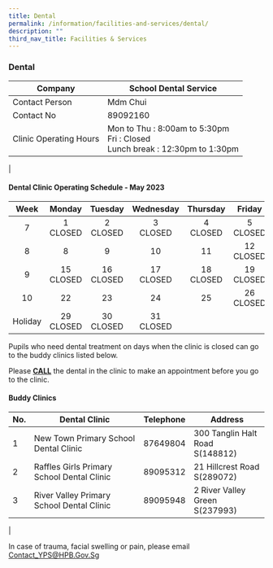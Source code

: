 ```yaml
---
title: Dental
permalink: /information/facilities-and-services/dental/
description: ""
third_nav_title: Facilities & Services
---
```

### **Dental**

| Company | School Dental Service |
|---|---|
| Contact Person | Mdm Chui |
| Contact No | 89092160 |
| Clinic Operating Hours  | Mon to Thu : 8:00am to 5:30pm<br>Fri : Closed <br>Lunch break : 12:30pm to 1:30pm|
|

#### **Dental Clinic Operating Schedule - May 2023**

| <center>Week</center> | <center>Monday</center>| <center>Tuesday</center> | <center>Wednesday</center> | <center>Thursday</center> | <center>Friday</center> |
|:---:|---|---|---|---|---|
| <center> 7</center>|<center>1<br>CLOSED</center> | <center>2<br>CLOSED</center> | <center>3<br>CLOSED</center> |<center>4<br>CLOSED</center>  |<center>5<br>CLOSED</center>| 
| <center>8</center> | <center>8<br></center>  | <center>9<br></center>  | <center>10<br></center> | <center>11<br></center> | <center>12<br>CLOSED</center>  |
| <center> 9</center> |  <center>15<br>CLOSED</center> | <center> 16<br>CLOSED</center> | <center> 17<br>CLOSED</center> |  <center> 18<br>CLOSED</center> | <center> 19<br>CLOSED</center> |
| <center> 10</center>|  <center>22<br></center> | <center>23 <br></center> | <center>24 <br></center>|<center>25 <br></center> |<center>26 <br>CLOSED</center>|
| <center> Holiday</center> |  <center>29<br>CLOSED</center> | <center> 30<br>CLOSED</center> | <center> 31<br>CLOSED</center> |  <center> </center> | <center></center>  |
	
Pupils who need dental treatment on days when the clinic is closed can go to the buddy clinics listed below.

Please <b><u>CALL</u></b> the dental in the clinic to make an appointment before you go to the clinic.

#### **Buddy Clinics**

| No. | Dental Clinic | Telephone | Address |
|---|---|:---:|---|
| 1 | New Town Primary School Dental Clinic |  87649804 | 300 Tanglin Halt Road<br>S(148812)|
| 2 | Raffles Girls Primary School Dental Clinic |  89095312 | 21 Hillcrest Road<br>S(289072) |
| 3 | River Valley Primary School Dental Clinic |  89095948 | 2 River Valley Green<br>S(237993) |
|

In case of trauma, facial swelling or pain, please email Contact_YPS@HPB.Gov.Sg
